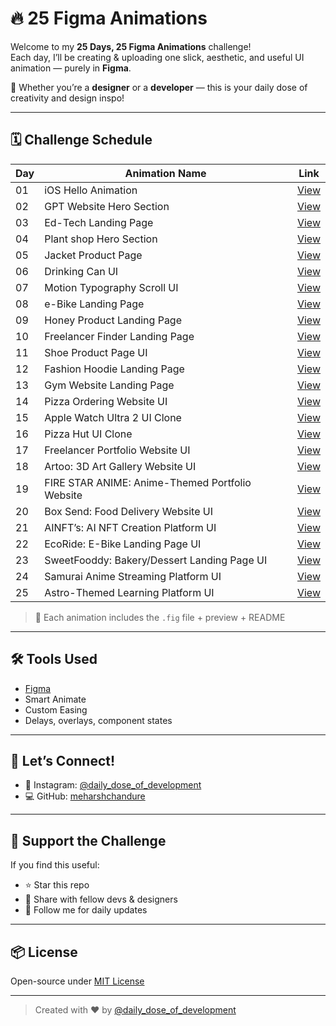 # 🔥 25 Figma Animations
Welcome to my **25 Days, 25 Figma Animations** challenge!  
Each day, I’ll be creating & uploading one slick, aesthetic, and useful UI animation — purely in **Figma**.

🎯 Whether you’re a **designer** or a **developer** — this is your daily dose of creativity and design inspo!

---

## 🗓️ Challenge Schedule

| Day | Animation Name             | Link               |
|-----|----------------------------|-------------------- |
| 01  | iOS Hello Animation        | [View]((https://www.figma.com/design/pProcb7DCOUBz0C9UWAmQg/Top-25-Bes-FIGMA-Projects?node-id=3-9&t=nz06hx34ntzon6wy-1))|
| 02  | GPT Website Hero Section   | [View](https://github.com/Meharsh7804/Top-25-Best-Figma-Projects/tree/main/Day%2002)|
| 03  | Ed-Tech Landing Page       | [View](https://www.figma.com/design/pProcb7DCOUBz0C9UWAmQg/Top-25-Bes-FIGMA-Projects?node-id=21-2&t=nBmIUKdWwTjYgw39-1)|
| 04  | Plant shop Hero Section    | [View](https://www.figma.com/design/pProcb7DCOUBz0C9UWAmQg/Top-25-Bes-FIGMA-Projects?node-id=25-4&t=fUge6Rvi5Yxr4PBr-1)|
| 05  | Jacket Product Page        | [View](https://www.figma.com/design/pProcb7DCOUBz0C9UWAmQg/Top-25-Bes-FIGMA-Projects?node-id=28-3&t=OjTWo6c8ANctka2T-1)|
| 06  | Drinking Can UI            | [View](https://www.figma.com/design/pProcb7DCOUBz0C9UWAmQg/Top-25-Bes-FIGMA-Projects?node-id=33-2&t=NGJJdhJd64BkNFQX-1)|
| 07  | Motion Typography Scroll UI |[View](https://github.com/Meharsh7804/Top-25-Best-Figma-Projects/tree/main/Day%2007)|
| 08 | e-Bike Landing Page                      |[View](https://www.figma.com/design/pProcb7DCOUBz0C9UWAmQg/Top-25-Bes-FIGMA-Projects?node-id=47-2&t=K5ZnxSvugE1celxd-1)                 |
| 09 | Honey Product Landing Page                     |[View](https://www.dora.run/e/2453522?copykey=b7816fff-8556-49cc-8d46-1c4f1b2aaf6e)                 |
| 10 | Freelancer Finder Landing Page                       |[View](https://www.figma.com/design/pProcb7DCOUBz0C9UWAmQg/Top-25-Bes-FIGMA-Projects?node-id=53-3&t=V2819abBdhEhPF3I-1)            |
| 11 | Shoe Product Page UI                      |[View](https://www.figma.com/design/pProcb7DCOUBz0C9UWAmQg/Top-25-Bes-FIGMA-Projects?node-id=61-4&t=1OijTyfsQmkwfPXQ-1)                 |
| 12 | Fashion Hoodie Landing Page                      |[View](https://github.com/Meharsh7804/Top-25-Best-Figma-Projects/tree/main/Day%2012)                 |
| 13 | Gym Website Landing Page                      |[View](https://www.figma.com/design/pProcb7DCOUBz0C9UWAmQg/Top-25-Bes-FIGMA-Projects?node-id=73-3&t=uINbGmJrUu9qCBfe-1)                 |
| 14 | Pizza Ordering Website UI                      |[View](https://www.figma.com/design/pProcb7DCOUBz0C9UWAmQg/Top-25-Bes-FIGMA-Projects?node-id=80-7&t=ykkgjtAfYgmfuU0o-1)                 |
| 15 | Apple Watch Ultra 2 UI Clone                      |[View](https://www.figma.com/design/pProcb7DCOUBz0C9UWAmQg/Top-25-Bes-FIGMA-Projects?node-id=85-4&t=CNw2zSPTgAvsMUz5-1)               |
| 16 | Pizza Hut UI Clone                      |[View](https://www.figma.com/design/pProcb7DCOUBz0C9UWAmQg/Top-25-Bes-FIGMA-Projects?node-id=90-2&t=pTlBEMTtTl5vgRec-1)                 |
| 17 | Freelancer Portfolio Website UI                      |[View](https://www.figma.com/design/pProcb7DCOUBz0C9UWAmQg/Top-25-Bes-FIGMA-Projects?node-id=97-3&t=7XpBqs6OezScyaud-1)            |
| 18 | Artoo: 3D Art Gallery Website UI                      |[View](https://www.figma.com/design/pProcb7DCOUBz0C9UWAmQg/Top-25-Bes-FIGMA-Projects?node-id=103-2&t=Q7qpk4BODl0DSGxA-1)          |
| 19 | FIRE STAR ANIME: Anime-Themed Portfolio Website |[View](https://www.figma.com/design/pProcb7DCOUBz0C9UWAmQg/Top-25-Bes-FIGMA-Projects?node-id=108-2&t=GPrHejCtQvguOPUw-1)              |
| 20 | Box Send: Food Delivery Website UI                  |[View](https://www.figma.com/design/pProcb7DCOUBz0C9UWAmQg/Top-25-Bes-FIGMA-Projects?node-id=113-3&t=tuQvmnvGXsn1TZIx-1)       |
| 21 | AINFT’s: AI NFT Creation Platform UI           |[View](https://www.figma.com/design/pProcb7DCOUBz0C9UWAmQg/Top-25-Bes-FIGMA-Projects?node-id=123-5&t=g9FteDI1DNehKyKd-1)                 |
| 22 | EcoRide: E-Bike Landing Page UI                   |[View](https://www.figma.com/design/pProcb7DCOUBz0C9UWAmQg/Top-25-Bes-FIGMA-Projects?node-id=129-2&t=ICjUgM7BBToRso3U-1)        |
| 23 | SweetFooddy: Bakery/Dessert Landing Page UI     |[View](https://www.figma.com/design/pProcb7DCOUBz0C9UWAmQg/Top-25-Bes-FIGMA-Projects?node-id=138-2&t=RppMAvDQafEzm4p5-1)                |
| 24 | Samurai Anime Streaming Platform UI      |[View](https://www.figma.com/design/pProcb7DCOUBz0C9UWAmQg/Top-25-Bes-FIGMA-Projects?node-id=143-2&t=FrK1aHmi4TMJbQ51-1)                 |
| 25 | Astro-Themed Learning Platform UI |[View](https://www.figma.com/design/pProcb7DCOUBz0C9UWAmQg/Top-25-Bes-FIGMA-Projects?node-id=146-2&t=2yOibyhe3UhrYHTa-1)                |

> 🧠 Each animation includes the `.fig` file + preview + README

---

## 🛠️ Tools Used

- [Figma](https://figma.com/)
- Smart Animate
- Custom Easing
- Delays, overlays, component states

---

## 🤝 Let’s Connect!

- 📸 Instagram: [@daily_dose_of_development](https://instagram.com/daily_dose_of_development)
- 💻 GitHub: [meharshchandure](https://github.com/meharshchandure)

---

## 🙌 Support the Challenge

If you find this useful:
- ⭐ Star this repo  
- 🔁 Share with fellow devs & designers  
- 🔔 Follow me for daily updates  

---

## 📦 License

Open-source under [MIT License](LICENSE)

---

> Created with ❤️ by [@daily_dose_of_development](https://instagram.com/daily_dose_of_development)
